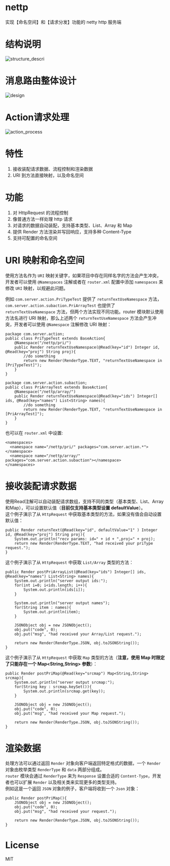 # nettp
实现【命名空间】和【请求分发】功能的 netty http 服务端
  
  
# 结构说明
![structure_descri](https://github.com/cyfonly/nettp/blob/master/nettp-server/src/main/resources/pictures/structure_descri.png "structure_descri.png")  
  
  
# 消息路由整体设计  
![design](https://github.com/cyfonly/nettp/blob/master/nettp-server/src/main/resources/pictures/design.png "design.png")
  
  
# Action请求处理
![action_process](https://github.com/cyfonly/nettp/blob/master/nettp-server/src/main/resources/pictures/action_process.png "action_process.png")  

  
# 特性
1. 接收装配请求数据、流程控制和渲染数据
2. URI 到方法直接映射，以及命名空间

  
# 功能
1. 对 HttpRequest 的流程控制
2. 像普通方法一样处理 http 请求
3. 对请求的数据自动装配，支持基本类型、List、Array 和 Map
4. 提供 Render 方法渲染并写回响应，支持多种 Content-Type
5. 支持可配置的命名空间
  
  
# URI 映射和命名空间
使用方法名作为 `URI` 映射关键字，如果项目中存在同样名字的方法会产生冲突，开发者可以使用 `@Namespaces` 注解或者在 `router.xml` 配置中添加 `namespaces` 来修改 `URI` 映射，以规避此问题。  

例如 `com.server.action.PriTypeTest` 提供了 `returnTextUseNamespace` 方法，`com.server.action.subaction.PriArrayTest` 也提供了 `returnTextUseNamespace` 方法，但两个方法实现不同功能。router 模块默认使用方法名进行 URI 映射，那么上述两个 `returnTextUseNamespace` 方法会产生冲突，开发者可以使用 `@Namespace` 注解修改 URI 映射：  
```
package com.server.action;
public class PriTypeTest extends BaseAction{
  	@Namespace("/nettp/pri/")
  	public Render returnTextUseNamespace(@Read(key="id") Integer id, @Read(key="proj") String proj){
    	//do something
    	return new Render(RenderType.TEXT, "returnTextUseNamespace in [PriTypeTest]");
  	}
}
``` 
  
```
package com.server.action.subaction;
public class PriArrayTest extends BaseAction{
  	@Namespace("/nettp/array/")
	public Render returnTextUseNamespace(@Read(key="ids") Integer[] ids, @Read(key="names") List<String> names){
		//do something
		return new Render(RenderType.TEXT, "returnTextUseNamespace in [PriArrayTest]");
	}
}
```

也可以在 `router.xml` 中设置:
```
<namespaces>
  <namespace name="/nettp/pri/" packages="com.server.action.*"></namespace>
  <namespace name="/nettp/array/" packages="com.server.action.subaction"></namespace>
</namespaces>
```

# 接收装配请求数据
使用Read注解可以自动装配请求数组，支持不同的类型（基本类型、List、Array  和Map），可以设置默认值（**目前仅支持基本类型设置 defaultValue**）。  
这个例子演示了从 `HttpRequest` 中获取基本类型的方法，如果没有值会自动设置默认值：
```
public Render returnText(@Read(key="id", defaultValue="1" ) Integer id, @Read(key="proj") String proj){
	System.out.println("recv params: id=" + id + ",proj=" + proj);
	return new Render(RenderType.TEXT, "had received your priType request.");
}
```  
这个例子演示了从 `HttpRequest` 中获取 `List/Array` 类型的方法：
```
public Render postPriArrayList(@Read(key="ids") Integer[] ids, @Read(key="names") List<String> names){
	System.out.println("server output ids:");
	for(int i=0; i<ids.length; i++){
		System.out.println(ids[i]);
	}
		
	System.out.println("server output names");
	for(String item : names){
		System.out.println(item);
	}
		
	JSONObject obj = new JSONObject();
	obj.put("code", 0);
	obj.put("msg", "had received your Array/List request.");
		
	return new Render(RenderType.JSON, obj.toJSONString());
}
```
这个例子演示了从 `HttpRequest` 中获取 `Map` 类型的方法（**注意，使用 Map 时限定了只能存在一个 Map<String,String> 参数**）：
```
public Render postPriMap(@Read(key="srcmap") Map<String,String> srcmap){
	System.out.println("server output srcmap:");
	for(String key : srcmap.keySet()){
		System.out.println(srcmap.get(key));
	}
		
	JSONObject obj = new JSONObject();
	obj.put("code", 0);
	obj.put("msg", "had received your Map request.");
		
	return new Render(RenderType.JSON, obj.toJSONString());
}
```  
  
# 渲染数据
处理方法可以通过返回 `Render` 对象向客户端返回特定格式的数据，一个 `Render` 对象由枚举类型 `RenderType` 和 `data` 两部分组成。  
`router` 模块会通过 `RenderType` 来为 `Response` 设置合适的 `Content-Type`，开发者也可以扩展 `Render` 以及相关类来实现更多的类型支持。  
例如这是一个返回 `JSON` 对象的例子，客户端将收到一个 `Json` 对象：
```
public Render postPriMap(){
	JSONObject obj = new JSONObject();
	obj.put("code", 0);
	obj.put("msg", "had received your request.");
	
	return new Render(RenderType.JSON, obj.toJSONString());
}
```  
  
# License
MIT  


